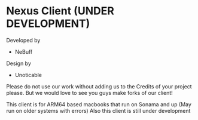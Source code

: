 # Nexus Client (UNDER DEVELOPMENT)

 Developed by
- NeBuff

 Design by
- Unoticable

Please do not use our work without adding us to the Credits of your project please.
But we would love to see you guys make forks of our client!


This client is for ARM64 based macbooks that run on Sonama and up (May run on older systems with errors)
Also this client is still under development
